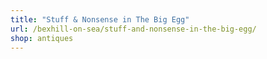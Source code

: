 ```yaml
---
title: "Stuff & Nonsense in The Big Egg"
url: /bexhill-on-sea/stuff-and-nonsense-in-the-big-egg/
shop: antiques
---
```

